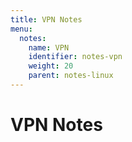 ```yaml
---
title: VPN Notes
menu:
  notes:
    name: VPN
    identifier: notes-vpn
    weight: 20
    parent: notes-linux
---
```

# VPN Notes